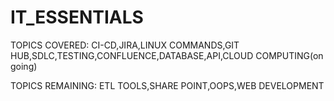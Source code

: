 # IT_ESSENTIALS


TOPICS COVERED:
CI-CD,JIRA,LINUX COMMANDS,GIT HUB,SDLC,TESTING,CONFLUENCE,DATABASE,API,CLOUD COMPUTING(on going)



TOPICS REMAINING:
ETL TOOLS,SHARE POINT,OOPS,WEB DEVELOPMENT
